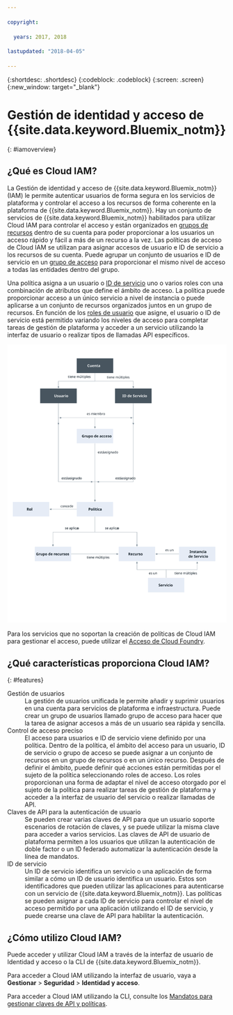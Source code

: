 ```yaml
---

copyright:

  years: 2017, 2018

lastupdated: "2018-04-05"

---
```


{:shortdesc: .shortdesc}
{:codeblock: .codeblock}
{:screen: .screen}
{:new_window: target="_blank"}

# Gestión de identidad y acceso de {{site.data.keyword.Bluemix_notm}}
{: #iamoverview}

## ¿Qué es Cloud IAM?

La Gestión de identidad y acceso de {{site.data.keyword.Bluemix_notm}} (IAM) le permite autenticar usuarios de forma segura en los servicios de plataforma y controlar el acceso a los recursos de forma coherente en la plataforma de {{site.data.keyword.Bluemix_notm}}. Hay un conjunto de servicios de {{site.data.keyword.Bluemix_notm}} habilitados para utilizar Cloud IAM para controlar el acceso y están organizados en [grupos de recursos](/docs/account/resourcegroups.html) dentro de su cuenta para poder proporcionar a los usuarios un acceso rápido y fácil a más de un recurso a la vez. Las políticas de acceso de Cloud IAM se utilizan para asignar accesos de usuario e ID de servicio a los recursos de su cuenta. Puede agrupar un conjunto de usuarios e ID de servicio en un [grupo de acceso](/docs/iam/groups.html) para proporcionar el mismo nivel de acceso a todas las entidades dentro del grupo.

Una política asigna a un usuario o [ID de servicio](/docs/iam/serviceid.html#serviceids) uno o varios roles con una combinación de atributos que define el ámbito de acceso. La política puede proporcionar acceso a un único servicio a nivel de instancia o puede aplicarse a un conjunto de recursos organizados juntos en un grupo de recursos. En función de los [roles de usuario](/docs/iam/users_roles.html#iamusermanrol) que asigne, el usuario o ID de servicio está permitido variando los niveles de acceso para completar tareas de gestión de plataforma y acceder a un servicio utilizando la interfaz de usuario o realizar tipos de llamadas API específicos.

![IAM para el control de acceso de una cuenta](images/iam-diagram.svg "Cómo funciona la gestión de acceso en una cuenta utilizando IAM")

Para los servicios que no soportan la creación de políticas de Cloud IAM para gestionar el acceso, puede utilizar el [Acceso de Cloud Foundry](/docs/iam/cfaccess.html#cfaccess).


## ¿Qué características proporciona Cloud IAM?
{: #features}

<dl>
<dt>Gestión de usuarios</dt>
<dd>La gestión de usuarios unificada le permite añadir y suprimir usuarios en una cuenta para servicios de plataforma e infraestructura. Puede crear un grupo de usuarios llamado grupo de acceso para hacer que la tarea de asignar accesos a más de un usuario sea rápida y sencilla.</dd>
<dt>Control de acceso preciso</dt>
<dd>El acceso para usuarios e ID de servicio viene definido por una política. Dentro de la política, el ámbito del acceso para un usuario, ID de servicio o grupo de acceso se puede asignar a un conjunto de recursos en un grupo de recursos o en un único recurso. Después de definir el ámbito, puede definir qué acciones están permitidas por el sujeto de la política seleccionando roles de acceso. Los roles proporcionan una forma de adaptar el nivel de acceso otorgado por el sujeto de la política para realizar tareas de gestión de plataforma y acceder a la interfaz de usuario del servicio o realizar llamadas de API.</dd>
<dt>Claves de API para la autenticación de usuario</dt>
<dd>Se pueden crear varias claves de API para que un usuario soporte escenarios de rotación de claves, y se puede utilizar la misma clave para acceder a varios servicios. Las claves de API de usuario de plataforma permiten a los usuarios que utilizan la autenticación de doble factor o un ID federado automatizar la autenticación desde la línea de mandatos.</dd>
<dt>ID de servicio</dt>
<dd>Un ID de servicio identifica un servicio o una aplicación de forma similar a cómo un ID de usuario identifica un usuario. Estos son identificadores que pueden utilizar las aplicaciones para autenticarse con un servicio de {{site.data.keyword.Bluemix_notm}}. Las políticas se pueden asignar a cada ID de servicio para controlar el nivel de acceso permitido por una aplicación utilizando el ID de servicio, y puede crearse una clave de API para habilitar la autenticación.</dd>
</dl>


## ¿Cómo utilizo Cloud IAM?

Puede acceder y utilizar Cloud IAM a través de la interfaz de usuario de Identidad y acceso o la CLI de {{site.data.keyword.Bluemix_notm}}.

Para acceder a Cloud IAM utilizando la interfaz de usuario, vaya a **Gestionar** &gt; **Seguridad** &gt; **Identidad y acceso**.

Para acceder a Cloud IAM utilizando la CLI, consulte los [Mandatos para gestionar claves de API y políticas](/docs/cli/reference/bluemix_cli/bx_cli.html#bx_commands_iam).
